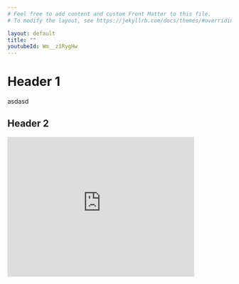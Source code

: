 ```yaml
---
# Feel free to add content and custom Front Matter to this file.
# To modify the layout, see https://jekyllrb.com/docs/themes/#overriding-theme-defaults

layout: default
title: ""
youtubeId: Wm__z1RygHw
---
```


# Header 1
asdasd

## Header 2

<iframe width="420" height="315" src="http://www.youtube.com/embed/Wm__z1RygHw" frameborder="0" allowfullscreen></iframe>